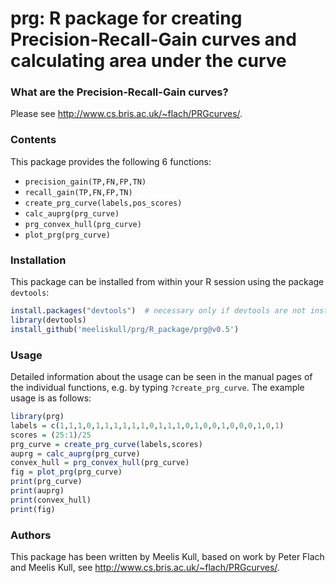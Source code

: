 
# prg: R package for creating Precision-Recall-Gain curves and calculating area under the curve

### What are the Precision-Recall-Gain curves?

Please see http://www.cs.bris.ac.uk/~flach/PRGcurves/.

### Contents

This package provides the following 6 functions:
* `precision_gain(TP,FN,FP,TN)`
* `recall_gain(TP,FN,FP,TN)`
* `create_prg_curve(labels,pos_scores)`
* `calc_auprg(prg_curve)`
* `prg_convex_hull(prg_curve)`
* `plot_prg(prg_curve)`

### Installation

This package can be installed from within your R session using the package `devtools`:
```R
install.packages("devtools")  # necessary only if devtools are not installed
library(devtools)
install_github('meeliskull/prg/R_package/prg@v0.5')
```

### Usage

Detailed information about the usage can be seen in the manual pages of the individual functions, e.g. by typing `?create_prg_curve`.
The example usage is as follows:
```R
library(prg)
labels = c(1,1,1,0,1,1,1,1,1,1,0,1,1,1,0,1,0,0,1,0,0,0,1,0,1)
scores = (25:1)/25
prg_curve = create_prg_curve(labels,scores)
auprg = calc_auprg(prg_curve)
convex_hull = prg_convex_hull(prg_curve)
fig = plot_prg(prg_curve)
print(prg_curve)
print(auprg)
print(convex_hull)
print(fig)
```

### Authors

This package has been written by Meelis Kull, based on work by Peter Flach and Meelis Kull, see http://www.cs.bris.ac.uk/~flach/PRGcurves/.

